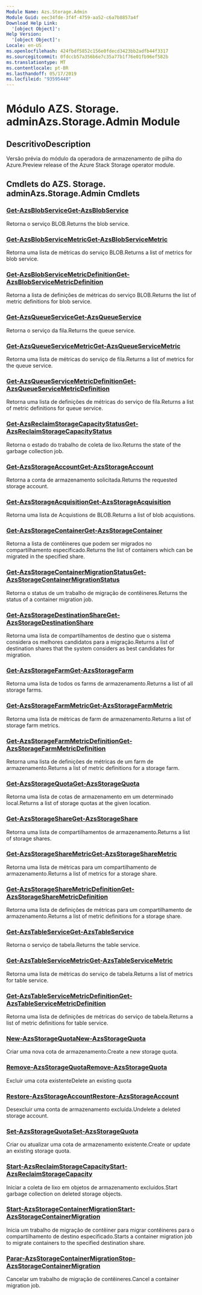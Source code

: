 ```yaml
---
Module Name: Azs.Storage.Admin
Module Guid: eec34fde-3f4f-4759-aa52-c6a7b8857a4f
Download Help Link:
  '[object Object]': 
Help Version:
  '[object Object]': 
Locale: en-US
ms.openlocfilehash: 424fbdf5852c156e0fdecd3423bb2adfb44f3317
ms.sourcegitcommit: 0fdccb57a356b6e7c35a77b1f76e01fb96ef582b
ms.translationtype: MT
ms.contentlocale: pt-BR
ms.lasthandoff: 05/17/2019
ms.locfileid: "93595448"
---
```

# <span data-ttu-id="3edb8-101">Módulo AZS. Storage. admin</span><span class="sxs-lookup"><span data-stu-id="3edb8-101">Azs.Storage.Admin Module</span></span>
## <span data-ttu-id="3edb8-102">Descritivo</span><span class="sxs-lookup"><span data-stu-id="3edb8-102">Description</span></span>
<span data-ttu-id="3edb8-103">Versão prévia do módulo da operadora de armazenamento de pilha do Azure.</span><span class="sxs-lookup"><span data-stu-id="3edb8-103">Preview release of the Azure Stack Storage operator module.</span></span>

## <span data-ttu-id="3edb8-104">Cmdlets do AZS. Storage. admin</span><span class="sxs-lookup"><span data-stu-id="3edb8-104">Azs.Storage.Admin Cmdlets</span></span>
### [<span data-ttu-id="3edb8-105">Get-AzsBlobService</span><span class="sxs-lookup"><span data-stu-id="3edb8-105">Get-AzsBlobService</span></span>](Get-AzsBlobService.md)
<span data-ttu-id="3edb8-106">Retorna o serviço BLOB.</span><span class="sxs-lookup"><span data-stu-id="3edb8-106">Returns the blob service.</span></span>

### [<span data-ttu-id="3edb8-107">Get-AzsBlobServiceMetric</span><span class="sxs-lookup"><span data-stu-id="3edb8-107">Get-AzsBlobServiceMetric</span></span>](Get-AzsBlobServiceMetric.md)
<span data-ttu-id="3edb8-108">Retorna uma lista de métricas do serviço BLOB.</span><span class="sxs-lookup"><span data-stu-id="3edb8-108">Returns a list of metrics for blob service.</span></span>

### [<span data-ttu-id="3edb8-109">Get-AzsBlobServiceMetricDefinition</span><span class="sxs-lookup"><span data-stu-id="3edb8-109">Get-AzsBlobServiceMetricDefinition</span></span>](Get-AzsBlobServiceMetricDefinition.md)
<span data-ttu-id="3edb8-110">Retorna a lista de definições de métricas do serviço BLOB.</span><span class="sxs-lookup"><span data-stu-id="3edb8-110">Returns the list of metric definitions for blob service.</span></span>

### [<span data-ttu-id="3edb8-111">Get-AzsQueueService</span><span class="sxs-lookup"><span data-stu-id="3edb8-111">Get-AzsQueueService</span></span>](Get-AzsQueueService.md)
<span data-ttu-id="3edb8-112">Retorna o serviço da fila.</span><span class="sxs-lookup"><span data-stu-id="3edb8-112">Returns the queue service.</span></span>

### [<span data-ttu-id="3edb8-113">Get-AzsQueueServiceMetric</span><span class="sxs-lookup"><span data-stu-id="3edb8-113">Get-AzsQueueServiceMetric</span></span>](Get-AzsQueueServiceMetric.md)
<span data-ttu-id="3edb8-114">Retorna uma lista de métricas do serviço de fila.</span><span class="sxs-lookup"><span data-stu-id="3edb8-114">Returns a list of metrics for the queue service.</span></span>

### [<span data-ttu-id="3edb8-115">Get-AzsQueueServiceMetricDefinition</span><span class="sxs-lookup"><span data-stu-id="3edb8-115">Get-AzsQueueServiceMetricDefinition</span></span>](Get-AzsQueueServiceMetricDefinition.md)
<span data-ttu-id="3edb8-116">Retorna uma lista de definições de métricas do serviço de fila.</span><span class="sxs-lookup"><span data-stu-id="3edb8-116">Returns a list of metric definitions for queue service.</span></span>

### [<span data-ttu-id="3edb8-117">Get-AzsReclaimStorageCapacityStatus</span><span class="sxs-lookup"><span data-stu-id="3edb8-117">Get-AzsReclaimStorageCapacityStatus</span></span>](Get-AzsReclaimStorageCapacityStatus.md)
<span data-ttu-id="3edb8-118">Retorna o estado do trabalho de coleta de lixo.</span><span class="sxs-lookup"><span data-stu-id="3edb8-118">Returns the state of the garbage collection job.</span></span>

### [<span data-ttu-id="3edb8-119">Get-AzsStorageAccount</span><span class="sxs-lookup"><span data-stu-id="3edb8-119">Get-AzsStorageAccount</span></span>](Get-AzsStorageAccount.md)
<span data-ttu-id="3edb8-120">Retorna a conta de armazenamento solicitada.</span><span class="sxs-lookup"><span data-stu-id="3edb8-120">Returns the requested storage account.</span></span>

### [<span data-ttu-id="3edb8-121">Get-AzsStorageAcquisition</span><span class="sxs-lookup"><span data-stu-id="3edb8-121">Get-AzsStorageAcquisition</span></span>](Get-AzsStorageAcquisition.md)
<span data-ttu-id="3edb8-122">Retorna uma lista de Acquistions de BLOB.</span><span class="sxs-lookup"><span data-stu-id="3edb8-122">Returns a list of blob acquistions.</span></span>

### [<span data-ttu-id="3edb8-123">Get-AzsStorageContainer</span><span class="sxs-lookup"><span data-stu-id="3edb8-123">Get-AzsStorageContainer</span></span>](Get-AzsStorageContainer.md)
<span data-ttu-id="3edb8-124">Retorna a lista de contêineres que podem ser migrados no compartilhamento especificado.</span><span class="sxs-lookup"><span data-stu-id="3edb8-124">Returns the list of containers which can be migrated in the specified share.</span></span>

### [<span data-ttu-id="3edb8-125">Get-AzsStorageContainerMigrationStatus</span><span class="sxs-lookup"><span data-stu-id="3edb8-125">Get-AzsStorageContainerMigrationStatus</span></span>](Get-AzsStorageContainerMigrationStatus.md)
<span data-ttu-id="3edb8-126">Retorna o status de um trabalho de migração de contêineres.</span><span class="sxs-lookup"><span data-stu-id="3edb8-126">Returns the status of a container migration job.</span></span>

### [<span data-ttu-id="3edb8-127">Get-AzsStorageDestinationShare</span><span class="sxs-lookup"><span data-stu-id="3edb8-127">Get-AzsStorageDestinationShare</span></span>](Get-AzsStorageDestinationShare.md)
<span data-ttu-id="3edb8-128">Retorna uma lista de compartilhamentos de destino que o sistema considera os melhores candidatos para a migração.</span><span class="sxs-lookup"><span data-stu-id="3edb8-128">Returns a list of destination shares that the system considers as best candidates for migration.</span></span>

### [<span data-ttu-id="3edb8-129">Get-AzsStorageFarm</span><span class="sxs-lookup"><span data-stu-id="3edb8-129">Get-AzsStorageFarm</span></span>](Get-AzsStorageFarm.md)
<span data-ttu-id="3edb8-130">Retorna uma lista de todos os farms de armazenamento.</span><span class="sxs-lookup"><span data-stu-id="3edb8-130">Returns a list of all storage farms.</span></span>

### [<span data-ttu-id="3edb8-131">Get-AzsStorageFarmMetric</span><span class="sxs-lookup"><span data-stu-id="3edb8-131">Get-AzsStorageFarmMetric</span></span>](Get-AzsStorageFarmMetric.md)
<span data-ttu-id="3edb8-132">Retorna uma lista de métricas de farm de armazenamento.</span><span class="sxs-lookup"><span data-stu-id="3edb8-132">Returns a list of storage farm metrics.</span></span>

### [<span data-ttu-id="3edb8-133">Get-AzsStorageFarmMetricDefinition</span><span class="sxs-lookup"><span data-stu-id="3edb8-133">Get-AzsStorageFarmMetricDefinition</span></span>](Get-AzsStorageFarmMetricDefinition.md)
<span data-ttu-id="3edb8-134">Retorna uma lista de definições de métricas de um farm de armazenamento.</span><span class="sxs-lookup"><span data-stu-id="3edb8-134">Returns a list of metric definitions for a storage farm.</span></span>

### [<span data-ttu-id="3edb8-135">Get-AzsStorageQuota</span><span class="sxs-lookup"><span data-stu-id="3edb8-135">Get-AzsStorageQuota</span></span>](Get-AzsStorageQuota.md)
<span data-ttu-id="3edb8-136">Retorna uma lista de cotas de armazenamento em um determinado local.</span><span class="sxs-lookup"><span data-stu-id="3edb8-136">Returns a list of storage quotas at the given location.</span></span>

### [<span data-ttu-id="3edb8-137">Get-AzsStorageShare</span><span class="sxs-lookup"><span data-stu-id="3edb8-137">Get-AzsStorageShare</span></span>](Get-AzsStorageShare.md)
<span data-ttu-id="3edb8-138">Retorna uma lista de compartilhamentos de armazenamento.</span><span class="sxs-lookup"><span data-stu-id="3edb8-138">Returns a list of storage shares.</span></span>

### [<span data-ttu-id="3edb8-139">Get-AzsStorageShareMetric</span><span class="sxs-lookup"><span data-stu-id="3edb8-139">Get-AzsStorageShareMetric</span></span>](Get-AzsStorageShareMetric.md)
<span data-ttu-id="3edb8-140">Retorna uma lista de métricas para um compartilhamento de armazenamento.</span><span class="sxs-lookup"><span data-stu-id="3edb8-140">Returns a list of metrics for a storage share.</span></span>

### [<span data-ttu-id="3edb8-141">Get-AzsStorageShareMetricDefinition</span><span class="sxs-lookup"><span data-stu-id="3edb8-141">Get-AzsStorageShareMetricDefinition</span></span>](Get-AzsStorageShareMetricDefinition.md)
<span data-ttu-id="3edb8-142">Retorna uma lista de definições de métricas para um compartilhamento de armazenamento.</span><span class="sxs-lookup"><span data-stu-id="3edb8-142">Returns a list of metric definitions for a storage share.</span></span>

### [<span data-ttu-id="3edb8-143">Get-AzsTableService</span><span class="sxs-lookup"><span data-stu-id="3edb8-143">Get-AzsTableService</span></span>](Get-AzsTableService.md)
<span data-ttu-id="3edb8-144">Retorna o serviço de tabela.</span><span class="sxs-lookup"><span data-stu-id="3edb8-144">Returns the table service.</span></span>

### [<span data-ttu-id="3edb8-145">Get-AzsTableServiceMetric</span><span class="sxs-lookup"><span data-stu-id="3edb8-145">Get-AzsTableServiceMetric</span></span>](Get-AzsTableServiceMetric.md)
<span data-ttu-id="3edb8-146">Retorna uma lista de métricas do serviço de tabela.</span><span class="sxs-lookup"><span data-stu-id="3edb8-146">Returns a list of metrics for table service.</span></span>

### [<span data-ttu-id="3edb8-147">Get-AzsTableServiceMetricDefinition</span><span class="sxs-lookup"><span data-stu-id="3edb8-147">Get-AzsTableServiceMetricDefinition</span></span>](Get-AzsTableServiceMetricDefinition.md)
<span data-ttu-id="3edb8-148">Retorna uma lista de definições de métricas do serviço de tabela.</span><span class="sxs-lookup"><span data-stu-id="3edb8-148">Returns a list of metric definitions for table service.</span></span>

### [<span data-ttu-id="3edb8-149">New-AzsStorageQuota</span><span class="sxs-lookup"><span data-stu-id="3edb8-149">New-AzsStorageQuota</span></span>](New-AzsStorageQuota.md)
<span data-ttu-id="3edb8-150">Criar uma nova cota de armazenamento.</span><span class="sxs-lookup"><span data-stu-id="3edb8-150">Create a new storage quota.</span></span>

### [<span data-ttu-id="3edb8-151">Remove-AzsStorageQuota</span><span class="sxs-lookup"><span data-stu-id="3edb8-151">Remove-AzsStorageQuota</span></span>](Remove-AzsStorageQuota.md)
<span data-ttu-id="3edb8-152">Excluir uma cota existente</span><span class="sxs-lookup"><span data-stu-id="3edb8-152">Delete an existing quota</span></span>

### [<span data-ttu-id="3edb8-153">Restore-AzsStorageAccount</span><span class="sxs-lookup"><span data-stu-id="3edb8-153">Restore-AzsStorageAccount</span></span>](Restore-AzsStorageAccount.md)
<span data-ttu-id="3edb8-154">Desexcluir uma conta de armazenamento excluída.</span><span class="sxs-lookup"><span data-stu-id="3edb8-154">Undelete a deleted storage account.</span></span>

### [<span data-ttu-id="3edb8-155">Set-AzsStorageQuota</span><span class="sxs-lookup"><span data-stu-id="3edb8-155">Set-AzsStorageQuota</span></span>](Set-AzsStorageQuota.md)
<span data-ttu-id="3edb8-156">Criar ou atualizar uma cota de armazenamento existente.</span><span class="sxs-lookup"><span data-stu-id="3edb8-156">Create or update an existing storage quota.</span></span>

### [<span data-ttu-id="3edb8-157">Start-AzsReclaimStorageCapacity</span><span class="sxs-lookup"><span data-stu-id="3edb8-157">Start-AzsReclaimStorageCapacity</span></span>](Start-AzsReclaimStorageCapacity.md)
<span data-ttu-id="3edb8-158">Iniciar a coleta de lixo em objetos de armazenamento excluídos.</span><span class="sxs-lookup"><span data-stu-id="3edb8-158">Start garbage collection on deleted storage objects.</span></span>

### [<span data-ttu-id="3edb8-159">Start-AzsStorageContainerMigration</span><span class="sxs-lookup"><span data-stu-id="3edb8-159">Start-AzsStorageContainerMigration</span></span>](Start-AzsStorageContainerMigration.md)
<span data-ttu-id="3edb8-160">Inicia um trabalho de migração de contêiner para migrar contêineres para o compartilhamento de destino especificado.</span><span class="sxs-lookup"><span data-stu-id="3edb8-160">Starts a container migration job to migrate containers to the specified destination share.</span></span>

### [<span data-ttu-id="3edb8-161">Parar-AzsStorageContainerMigration</span><span class="sxs-lookup"><span data-stu-id="3edb8-161">Stop-AzsStorageContainerMigration</span></span>](Stop-AzsStorageContainerMigration.md)
<span data-ttu-id="3edb8-162">Cancelar um trabalho de migração de contêineres.</span><span class="sxs-lookup"><span data-stu-id="3edb8-162">Cancel a container migration job.</span></span>

